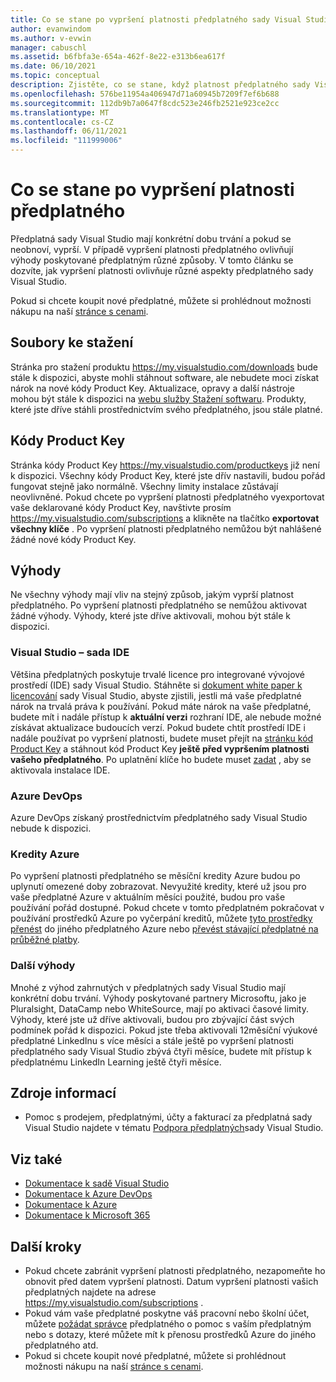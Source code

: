 ```yaml
---
title: Co se stane po vypršení platnosti předplatného sady Visual Studio | Microsoft Docs
author: evanwindom
ms.author: v-evwin
manager: cabuschl
ms.assetid: b6fbfa3e-654a-462f-8e22-e313b6ea617f
ms.date: 06/10/2021
ms.topic: conceptual
description: Zjistěte, co se stane, když platnost předplatného sady Visual Studio vyprší
ms.openlocfilehash: 576be11954a406947d71a60945b7209f7ef6b688
ms.sourcegitcommit: 112db9b7a0647f8cdc523e246fb2521e923ce2cc
ms.translationtype: MT
ms.contentlocale: cs-CZ
ms.lasthandoff: 06/11/2021
ms.locfileid: "111999006"
---
```

# <a name="what-happens-when-your-subscription-expires"></a>Co se stane po vypršení platnosti předplatného
Předplatná sady Visual Studio mají konkrétní dobu trvání a pokud se neobnoví, vyprší.  V případě vypršení platnosti předplatného ovlivňují výhody poskytované předplatným různé způsoby.  V tomto článku se dozvíte, jak vypršení platnosti ovlivňuje různé aspekty předplatného sady Visual Studio. 

Pokud si chcete koupit nové předplatné, můžete si prohlédnout možnosti nákupu na naší [stránce s cenami](https://visualstudio.microsoft.com/vs/pricing).

## <a name="downloads"></a>Soubory ke stažení
Stránka pro stažení produktu <https://my.visualstudio.com/downloads> bude stále k dispozici, abyste mohli stáhnout software, ale nebudete moci získat nárok na nové kódy Product Key.  Aktualizace, opravy a další nástroje mohou být stále k dispozici na [webu služby Stažení softwaru](https://www.microsoft.com/downloads).  Produkty, které jste dříve stáhli prostřednictvím svého předplatného, jsou stále platné.

## <a name="product-keys"></a>Kódy Product Key
Stránka kódy Product Key <https://my.visualstudio.com/productkeys> již není k dispozici.  Všechny kódy Product Key, které jste dřív nastavili, budou pořád fungovat stejně jako normálně.  Všechny limity instalace zůstávají neovlivněné.  Pokud chcete po vypršení platnosti předplatného vyexportovat vaše deklarované kódy Product Key, navštivte prosím <https://my.visualstudio.com/subscriptions> a klikněte na tlačítko **exportovat všechny klíče** .  Po vypršení platnosti předplatného nemůžou být nahlášené žádné nové kódy Product Key.

## <a name="benefits"></a>Výhody 
Ne všechny výhody mají vliv na stejný způsob, jakým vyprší platnost předplatného.  Po vypršení platnosti předplatného se nemůžou aktivovat žádné výhody.  Výhody, které jste dříve aktivovali, mohou být stále k dispozici.  

### <a name="visual-studio-ide"></a>Visual Studio – sada IDE
Většina předplatných poskytuje trvalé licence pro integrované vývojové prostředí (IDE) sady Visual Studio. Stáhněte si [dokument white paper k licencování](https://aka.ms/vslicensing) sady Visual Studio, abyste zjistili, jestli má vaše předplatné nárok na trvalá práva k používání.  Pokud máte nárok na vaše předplatné, budete mít i nadále přístup k **aktuální verzi** rozhraní IDE, ale nebude možné získávat aktualizace budoucích verzí. Pokud budete chtít prostředí IDE i nadále používat po vypršení platnosti, budete muset přejít na [stránku kód Product Key](https://my.visualstudio.com/productkeys) a stáhnout kód Product Key **ještě před vypršením platnosti vašeho předplatného**.  Po uplatnění klíče ho budete muset [zadat](https://docs.microsoft.com/visualstudio/ide/how-to-unlock-visual-studio?view=vs-2019#enter-a-product-key) , aby se aktivovala instalace IDE.  

### <a name="azure-devops"></a>Azure DevOps
Azure DevOps získaný prostřednictvím předplatného sady Visual Studio nebude k dispozici.  

### <a name="azure-credits"></a>Kredity Azure
Po vypršení platnosti předplatného se měsíční kredity Azure budou po uplynutí omezené doby zobrazovat.  Nevyužité kredity, které už jsou pro vaše předplatné Azure v aktuálním měsíci použité, budou pro vaše používání pořád dostupné.  Pokud chcete v tomto předplatném pokračovat v používání prostředků Azure po vyčerpání kreditů, můžete [tyto prostředky přenést](/azure/azure-resource-manager/management/move-resource-group-and-subscription) do jiného předplatného Azure nebo [převést stávající předplatné na průběžné platby](/azure/cost-management-billing/manage/spending-limit#remove-the-spending-limit-in-azure-portal).

### <a name="other-benefits"></a>Další výhody 
Mnohé z výhod zahrnutých v předplatných sady Visual Studio mají konkrétní dobu trvání.  Výhody poskytované partnery Microsoftu, jako je Pluralsight, DataCamp nebo WhiteSource, mají po aktivaci časové limity.  Výhody, které jste už dříve aktivovali, budou pro zbývající část svých podmínek pořád k dispozici.  Pokud jste třeba aktivovali 12měsíční výukové předplatné LinkedInu s více měsíci a stále ještě po vypršení platnosti předplatného sady Visual Studio zbývá čtyři měsíce, budete mít přístup k předplatnému LinkedIn Learning ještě čtyři měsíce.  

## <a name="resources"></a>Zdroje informací
- Pomoc s prodejem, předplatnými, účty a fakturací za předplatná sady Visual Studio najdete v tématu [Podpora předplatných](https://aka.ms/vssubscriberhelp)sady Visual Studio.

## <a name="see-also"></a>Viz také
- [Dokumentace k sadě Visual Studio](/visualstudio/)
- [Dokumentace k Azure DevOps](/azure/devops/)
- [Dokumentace k Azure](/azure/)
- [Dokumentace k Microsoft 365](/microsoft-365/)

## <a name="next-steps"></a>Další kroky
- Pokud chcete zabránit vypršení platnosti předplatného, nezapomeňte ho obnovit před datem vypršení platnosti.  Datum vypršení platnosti vašich předplatných najdete na adrese <https://my.visualstudio.com/subscriptions> .
- Pokud vám vaše předplatné poskytne váš pracovní nebo školní účet, můžete [požádat správce](contact-my-admin.md) předplatného o pomoc s vaším předplatným nebo s dotazy, které můžete mít k přenosu prostředků Azure do jiného předplatného atd.
- Pokud si chcete koupit nové předplatné, můžete si prohlédnout možnosti nákupu na naší [stránce s cenami](https://visualstudio.microsoft.com/vs/pricing).